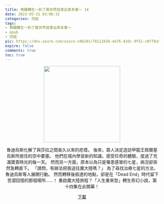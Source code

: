 ```yaml
---
title: 無職轉生～到了異世界就拿出真本事～ 14
date: 2023-05-31 03:06:31
categories: 完結
tags:
- 無職轉生～到了異世界就拿出真本事～
- epub
- 完結
pic: https://dev.azure.com/azure-s96281/78113428-4e76-43dc-9f51-c0ff8a913055/_apis/git/repositories/a379171b-de46-4c10-9b0d-00da23959885/items?path=/Epub%20Cover/%E7%84%A1%E8%81%B7%E8%BD%89%E7%94%9F%EF%BD%9E%E5%88%B0%E4%BA%86%E7%95%B0%E4%B8%96%E7%95%8C%E5%B0%B1%E6%8B%BF%E5%87%BA%E7%9C%9F%E6%9C%AC%E4%BA%8B%EF%BD%9E-14.jpg&versionDescriptor%5BversionOptions%5D=0&versionDescriptor%5BversionType%5D=0&versionDescriptor%5Bversion%5D=main&resolveLfs=true&%24format=octetStream&api-version=5.0
expire: false
comments: true
toc: true
---
```


<div style="text-align:center" class="kratos-post-content">

<img width="250px" src="https://dev.azure.com/azure-s96281/78113428-4e76-43dc-9f51-c0ff8a913055/_apis/git/repositories/a379171b-de46-4c10-9b0d-00da23959885/items?path=/Epub%20Cover/%E7%84%A1%E8%81%B7%E8%BD%89%E7%94%9F%EF%BD%9E%E5%88%B0%E4%BA%86%E7%95%B0%E4%B8%96%E7%95%8C%E5%B0%B1%E6%8B%BF%E5%87%BA%E7%9C%9F%E6%9C%AC%E4%BA%8B%EF%BD%9E-14.jpg&versionDescriptor%5BversionOptions%5D=0&versionDescriptor%5BversionType%5D=0&versionDescriptor%5Bversion%5D=main&resolveLfs=true&%24format=octetStream&api-version=5.0">

<p>
魯迪烏斯化解了與莎拉之間長久以來的疙瘩。
後來，眾人決定造訪甲龍王佩爾基烏斯所居住的空中要塞。
他們在城內學習新的知識，感受珍奇的體驗，度過了充滿寶貴時光的每一天。
然而另一方面，原本以為只是罹患感冒的七星，病況卻突然急轉直下。
「請問，有辦法把我送往魔大陸嗎？」
為了尋找治療七星的方法，魯迪烏斯等人展開行動。
然而轉移後抵達的地點，卻是在「Dead End」時代留下苦澀回憶的那個場所……！
重啟魔大陸旅程？「人生重來型」轉生奇幻小說，第十四集在此開幕！
</p>

<p>
<a href="https://epubdatabase.azurewebsites.net/EBOOKS/EPUB/完結/無職轉生～到了異世界就拿出真本事～/%E7%84%A1%E8%81%B7%E8%BD%89%E7%94%9F%EF%BD%9E%E5%88%B0%E4%BA%86%E7%95%B0%E4%B8%96%E7%95%8C%E5%B0%B1%E6%8B%BF%E5%87%BA%E7%9C%9F%E6%9C%AC%E4%BA%8B%EF%BD%9E14.epub?download=1">下載</a>
</p>

</div>
